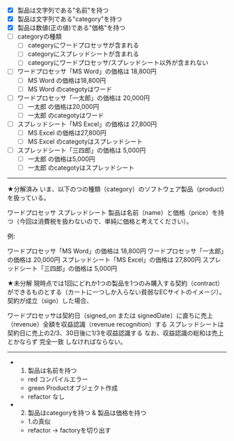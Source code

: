 - [x] 製品は文字列である"名前"を持つ
- [x] 製品は文字列である"category"を持つ
- [x] 製品は数値(正の値)である"価格"を持つ
- [ ] categoryの種類
    - [ ] categoryにワードプロセッサが含まれる
    - [ ] categoryにスプレッドシートが含まれる
    - [ ] categoryにワードプロセッサ/スプレッドシート以外が含まれない
- [ ] ワードプロセッサ「MS Word」の価格は 18,800円
    - [ ] MS Word の価格は18,800円
    - [ ] MS Word のcategotyはワード
- [ ] ワードプロセッサ「一太郎」の価格は 20,000円
    - [ ] 一太郎 の価格は20,000円
    - [ ] 一太郎 のcategotyはワード
- [ ] スプレッドシート「MS Excel」の価格は 27,800円
    - [ ] MS Excel の価格は27,800円
    - [ ] MS Excel のcategotyはスプレッドシート
- [ ] スプレッドシート「三四郎」の価格は 5,000円
    - [ ] 一太郎 の価格は5,000円
    - [ ] 一太郎 のcategotyはスプレッドシート

---------------

★分解済み
いま、以下のつの種類（category）のソフトウェア製品（product）を扱っている。

ワードプロセッサ
スプレッドシート
製品は名前（name）と価格（price）を持つ（今回は消費税を扱わないので、単純に価格と考えてください）。

例:

ワードプロセッサ「MS Word」の価格は 18,800円
ワードプロセッサ「一太郎」の価格は 20,000円
スプレッドシート「MS Excel」の価格は 27,800円
スプレッドシート「三四郎」の価格は 5,000円

★未分解
現時点では1回にどれか1つの製品を1つのみ購入する契約（contract）ができるものとする（カートに一つしか入らない貧弱なECサイトのイメージ）。契約が成立（sign）した場合、

ワードプロセッサは契約日（signed_on または signedDate）に直ちに売上（revenue）全額を収益認識（revenue recognition）する
スプレッドシートは契約日に売上の2/3、30日後に1/3を収益認識する
なお、収益認識の総和は売上とかならず 完全一致 しなければならない。

---------------

- 1. 製品は名前を持つ
    - red コンパイルエラー
    - green Productオブジェクト作成
    - refactor なし
- 2. 製品はcategoryを持つ & 製品は価格を持つ
    - 1.の真似
    - refactor -> factoryを切り出す